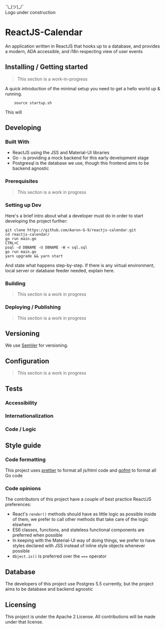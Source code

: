 ¯\\\_(ツ)_/¯  
Logo under construction

# ReactJS-Calendar

An application written in ReactJS that hooks up to a database, 
and provides a modern, ADA accessible, and i18n respecting view
of user events

## Installing / Getting started
> This section is a work-in-progress  

A quick introduction of the minimal setup you need to get a hello world up &
running.

```shell
    source startup.sh
```

This will 

## Developing

### Built With
- ReactJS using the JSS and Material-UI libraries
- Go - is providing a mock backend for this early development stage
- Postgresql is the database we use, though this frontend aims to be backend agnostic

### Prerequisites
> This section is a work in progress

### Setting up Dev

Here's a brief intro about what a developer must do in order to start developing
the project further:

```shell
git clone https://github.com/Aaron-G-9/reactjs-calendar.git
cd reactjs-calendar/
go run main.go
CTRL+C
psql -d DBNAME -U DBNAME -W < sql.sql
go run main.go
yarn upgrade && yarn start 
```

And state what happens step-by-step. If there is any virtual environment, local server or database feeder needed, explain here.

### Building
> This section is a work in progress


### Deploying / Publishing
> This section is a work in progress

## Versioning

We use [SemVer](http://semver.org/) for versioning. 

## Configuration
> This section is a work in progress


## Tests

### Accessibility 
### Internationalization 
### Code / Logic 


## Style guide

### Code formatting
This project uses [prettier](https://github.com/prettier/prettier) to format all js/html code and [gofmt](https://golang.org/cmd/gofmt/) to format all Go code
### Code opinions
The contributors of this project have a couple of best practice React/JS preferences:  
- React's `render()` methods should have as little logic as possible inside of them, we prefer to call other methods that take care of the logic elswhere
- ES6 classes, functions, and stateless functional components are preferred when possible
- In keeping with the Material-UI way of doing things, we prefer to have styles declared with JSS instead of inline style objects whenever possible
- `Object.is()` is preferred over the `===` operator


## Database

The developers of this project use Postgres 5.5 currently, but the project aims to be database and backend agnostic

## Licensing

This project is under the Apache 2 License. All contributions will be made under that license. 
